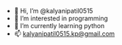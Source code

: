 - 👋 Hi, I’m @kalyanipatil0515
- 👀 I’m interested in programming
- 🌱 I’m currently learning python
- 📫 kalyanipatil0515.kp@gmail.com

<!---
kalyanipatil0515/kalyanipatil0515 is a ✨ special ✨ repository because its `README.md` (this file) appears on your GitHub profile.
You can click the Preview link to take a look at your changes.
--->
